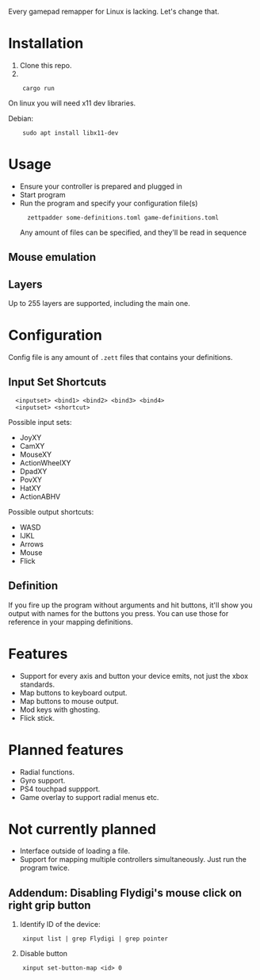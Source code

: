 Every gamepad remapper for Linux is lacking. Let's change that.

# Installation

1. Clone this repo.
2. 
```
    cargo run
```

On linux you will need x11 dev libraries.

Debian:
```
    sudo apt install libx11-dev
```


# Usage
- Ensure your controller is prepared and plugged in
- Start program
- Run the program and specify your configuration file(s)
  ```
    zettpadder some-definitions.toml game-definitions.toml
  ```
  Any amount of files can be specified, and they'll be read in sequence

## Mouse emulation
## Layers
Up to 255 layers are supported, including the main one.

# Configuration


Config file is any amount of `.zett` files that contains your definitions.

## Input Set Shortcuts
```
  <inputset> <bind1> <bind2> <bind3> <bind4>
  <inputset> <shortcut>
```

Possible input sets:
- JoyXY
- CamXY
- MouseXY
- ActionWheelXY
- DpadXY
- PovXY
- HatXY
- ActionABHV

Possible output shortcuts:
- WASD
- IJKL
- Arrows
- Mouse
- Flick

## Definition

If you fire up the program without arguments and hit buttons, it'll show you output with names for the buttons you press. You can use those for reference in your mapping definitions.

# Features
- Support for every axis and button your device emits, not just the xbox standards.
- Map buttons to keyboard output.
- Map buttons to mouse output.
- Mod keys with ghosting.
- Flick stick.

# Planned features
- Radial functions.
- Gyro support.
- PS4 touchpad suppport.
- Game overlay to support radial menus etc.

# Not currently planned
- Interface outside of loading a file.
- Support for mapping multiple controllers simultaneously. Just run the program twice.



## Addendum: Disabling Flydigi's mouse click on right grip button
1. Identify ID of the device:
```
    xinput list | grep Flydigi | grep pointer
```
2. Disable button
```
    xinput set-button-map <id> 0
```

